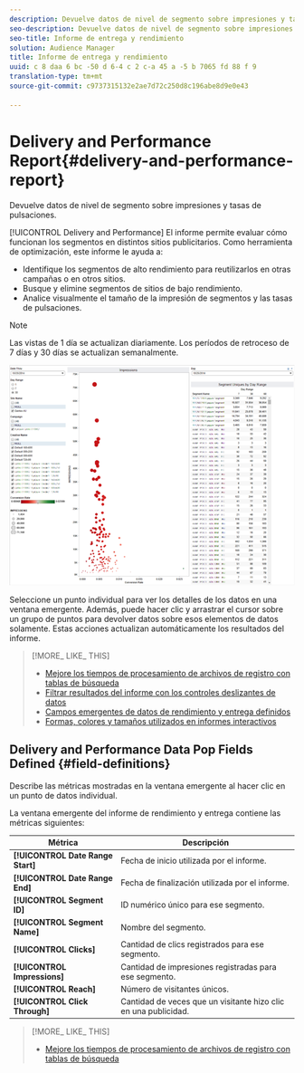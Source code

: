 ```yaml
---
description: Devuelve datos de nivel de segmento sobre impresiones y tasas de pulsaciones.
seo-description: Devuelve datos de nivel de segmento sobre impresiones y tasas de pulsaciones.
seo-title: Informe de entrega y rendimiento
solution: Audience Manager
title: Informe de entrega y rendimiento
uuid: c 8 daa 6 bc -50 d 6-4 c 2 c-a 45 a -5 b 7065 fd 88 f 9
translation-type: tm+mt
source-git-commit: c9737315132e2ae7d72c250d8c196abe8d9e0e43

---
```



# Delivery and Performance Report{#delivery-and-performance-report}

Devuelve datos de nivel de segmento sobre impresiones y tasas de pulsaciones.

<!-- 

c_delivery_reports.xml

 -->

[!UICONTROL Delivery and Performance] El informe permite evaluar cómo funcionan los segmentos en distintos sitios publicitarios. Como herramienta de optimización, este informe le ayuda a:

* Identifique los segmentos de alto rendimiento para reutilizarlos en otras campañas o en otros sitios.
* Busque y elimine segmentos de sitios de bajo rendimiento.
* Analice visualmente el tamaño de la impresión de segmentos y las tasas de pulsaciones.

>[!NOTE]
>
>Las vistas de 1 día se actualizan diariamente. Los períodos de retroceso de 7 días y 30 días se actualizan semanalmente.

![](assets/deliveryAndPerformanceReportCapture.PNG)

Seleccione un punto individual para ver los detalles de los datos en una ventana emergente. Además, puede hacer clic y arrastrar el cursor sobre un grupo de puntos para devolver datos sobre esos elementos de datos solamente. Estas acciones actualizan automáticamente los resultados del informe.

>[!MORE_ LIKE_ THIS]
>
>* [Mejore los tiempos de procesamiento de archivos de registro con tablas de búsqueda](../../reporting/dynamic-reports/lookup-tables.md)
>* [Filtrar resultados del informe con los controles deslizantes de datos](../../reporting/dynamic-reports/data-sliders.md)
>* [Campos emergentes de datos de rendimiento y entrega definidos](../../reporting/dynamic-reports/delivery-performance-report.md#field-definitions)
>* [Formas, colores y tamaños utilizados en informes interactivos](../../reporting/dynamic-reports/interactive-report-technology.md#shapes-colors-sizes)


## Delivery and Performance Data Pop Fields Defined {#field-definitions}

Describe las métricas mostradas en la ventana emergente al hacer clic en un punto de datos individual.

<!-- 

r_delivery_data_pop.xml

 -->

La ventana emergente del informe de rendimiento y entrega contiene las métricas siguientes:

| Métrica | Descripción |
|---|---|
| **[!UICONTROL Date Range Start]** | Fecha de inicio utilizada por el informe. |
| **[!UICONTROL Date Range End]** | Fecha de finalización utilizada por el informe. |
| **[!UICONTROL Segment ID]** | ID numérico único para ese segmento. |
| **[!UICONTROL Segment Name]** | Nombre del segmento. |
| **[!UICONTROL Clicks]** | Cantidad de clics registrados para ese segmento. |
| **[!UICONTROL Impressions]** | Cantidad de impresiones registradas para ese segmento. |
| **[!UICONTROL Reach]** | Número de visitantes únicos. |
| **[!UICONTROL Click Through]** | Cantidad de veces que un visitante hizo clic en una publicidad. |

>[!MORE_ LIKE_ THIS]
>
>* [Mejore los tiempos de procesamiento de archivos de registro con tablas de búsqueda](../../reporting/dynamic-reports/lookup-tables.md)

